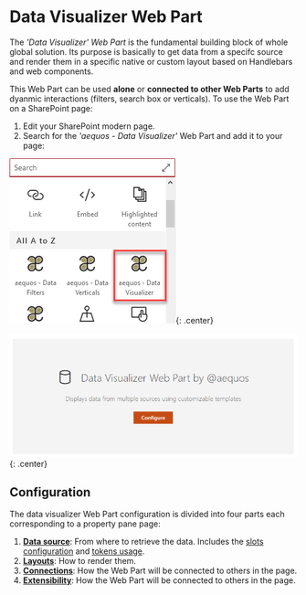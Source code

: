 # Data Visualizer Web Part

The _'Data Visualizer' Web Part_ is the fundamental building block of whole global solution. Its purpose is basically to get data from a specifc source and render them in a specific native or custom layout based on Handlebars and web components.

This Web Part can be used **alone** or **connected to other Web Parts** to add dyanmic interactions (filters, search box or verticals). To use the Web Part on a SharePoint page:

1. Edit your SharePoint modern page.
2. Search for the _'aequos - Data Visualizer'_ Web Part and add it to your page:

!["aequos Data Visualizer Web Part"](../../assets/webparts/data_visualizer/data_visualizer_wp_picker.png){: .center}

!["aequos Data Visualizer Web Part"](../../assets/webparts/data_visualizer/data_visualizer_wp_placeholder.png){: .center}

## Configuration

The data visualizer Web Part configuration is divided into four parts each corresponding to a property pane page:

1. [**Data source**](./data-sources/index.md): From where to retrieve the data. Includes the [slots configuration](./slots.md) and [tokens usage](./tokens.md).
2. [**Layouts**](./layouts/index.md): How to render them.
3. [**Connections**](./connections/index.md): How the Web Part will be connected to others in the page.
3. [**Extensibility**](../../extensibility/index.md): How the Web Part will be connected to others in the page.